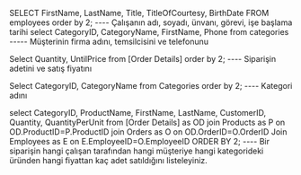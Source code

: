 SELECT FirstName, LastName, Title, TitleOfCourtesy, BirthDate FROM employees order by 2; ---- Çalışanın adı, soyadı, ünvanı, görevi, işe başlama tarihi
select CategoryID, CategoryName, FirstName, Phone from categories ----- Müşterinin firma adını, temsilcisini ve telefonunu


Select Quantity, UntilPrice from [Order Details] order by 2; ---- Siparişin adetini ve satış fiyatını

Select CategoryID, CategoryName from Categories order by 2;  ---- Kategori adını

select CategoryID, ProductName, FirstName, LastName, CustomerID, Quantity, QuantityPerUnit from [Order Details] as OD join Products as P on OD.ProductID=P.ProductID join Orders as O on OD.OrderID=O.OrderID Join Employees as E on E.EmployeeID=O.EmployeeID ORDER BY 2;  ---- Bir siparişin hangi çalışan tarafından hangi müşteriye hangi kategorideki üründen hangi fiyattan kaç adet satıldığını listeleyiniz.
